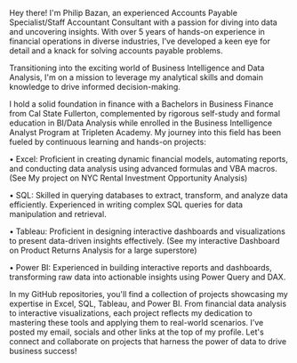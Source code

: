 Hey there! I'm Philip Bazan, an experienced Accounts Payable Specialist/Staff Accountant Consultant with a passion for diving into data and uncovering insights. With over 5 years of hands-on experience in financial operations in diverse industries, I've developed a keen eye for detail and a knack for solving accounts payable problems.

Transitioning into the exciting world of Business Intelligence and Data Analysis, I'm on a mission to leverage my analytical skills and domain knowledge to drive informed decision-making.

I hold a solid foundation in finance with a Bachelors in Business Finance from Cal State Fullerton, complemented by rigorous self-study and formal education in BI/Data Analysis while enrolled in the Business Intelligence Analyst Program at Tripleten Academy. My journey into this field has been fueled by continuous learning and hands-on projects:

•	Excel: Proficient in creating dynamic financial models, automating reports, and conducting data analysis using advanced formulas and VBA macros. (See My project on NYC Rental Investment Opportunity Analysis)

•	SQL: Skilled in querying databases to extract, transform, and analyze data efficiently. Experienced in writing complex SQL queries for data manipulation and retrieval.

•	Tableau: Proficient in designing interactive dashboards and visualizations to present data-driven insights effectively. (See my interactive Dashboard on Product Returns Analysis for a large superstore)

•	Power BI: Experienced in building interactive reports and dashboards, transforming raw data into actionable insights using Power Query and DAX.

In my GitHub repositories, you'll find a collection of projects showcasing my expertise in Excel, SQL, Tableau, and Power BI. From financial data analysis to interactive visualizations, each project reflects my dedication to mastering these tools and applying them to real-world scenarios.
I’ve posted my email, socials and other links at the top of my profile. Let's connect and collaborate on projects that harness the power of data to drive business success!
